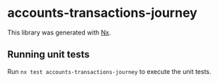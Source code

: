 # accounts-transactions-journey

This library was generated with [Nx](https://nx.dev).

## Running unit tests

Run `nx test accounts-transactions-journey` to execute the unit tests.
